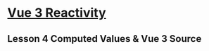 # [Vue 3 Reactivity](https://www.vuemastery.com/courses/vue-3-reactivity/vue3-reactivity/)

## Lesson 4 Computed Values & Vue 3 Source
